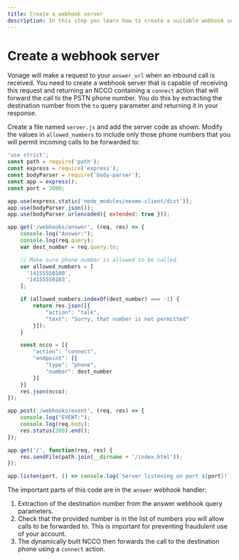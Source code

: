 ```yaml
---
title: Create a webhook server
description: In this step you learn how to create a suitable webhook server that supports an inbound call from a PSTN phone to a web app.
---
```


# Create a webhook server

Vonage will make a request to your `answer_url` when an inbound call is received. You need to create a webhook server that is capable of receiving this request and returning an NCCO containing a `connect` action that will forward the call to the PSTN phone number. You do this by extracting the destination number from the `to` query parameter and returning it in your response.

Create a file named `server.js` and add the server code as shown. Modify the values in `allowed_numbers` to include only those phone numbers that you will permit incoming calls to be forwarded to:

``` javascript
'use strict';
const path = require('path');
const express = require('express');
const bodyParser = require('body-parser');
const app = express();
const port = 3000;

app.use(express.static('node_modules/nexmo-client/dist'));
app.use(bodyParser.json());
app.use(bodyParser.urlencoded({ extended: true }));

app.get('/webhooks/answer', (req, res) => {
    console.log("Answer:");
    console.log(req.query);
    var dest_number = req.query.to;

    // Make sure phone number is allowed to be called
    var allowed_numbers = [
      '14155550100',
      '14155550103',
    ];

    if (allowed_numbers.indexOf(dest_number) === -1) {
        return res.json([{
            "action": "talk",
            "text": "Sorry, that number is not permitted"
        }]);
    }

    const ncco = [{
        "action": "connect",
        "endpoint": [{
            "type": "phone",
            "number": dest_number
        }]
    }]
    res.json(ncco);
});

app.post('/webhooks/event', (req, res) => {
    console.log("EVENT:");
    console.log(req.body);
    res.status(200).end();
});

app.get('/', function(req, res) {
    res.sendFile(path.join(__dirname + '/index.html'));
});

app.listen(port, () => console.log(`Server listening on port ${port}!`));
```

The important parts of this code are in the `answer` webhook handler:

1. Extraction of the destination number from the answer webhook query parameters.
2. Check that the provided number is in the list of numbers you will allow calls to be forwarded to. This is important for preventing fraudulent use of your account.
3. The dynamically built NCCO then forwards the call to the destination phone using a `connect` action.

